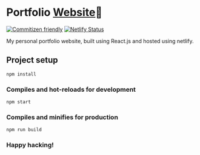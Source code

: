 # Portfolio [Website](https://sm-adil.netlify.com/)🚀

[![Commitizen friendly](https://img.shields.io/badge/commitizen-friendly-brightgreen.svg)](http://commitizen.github.io/cz-cli/) [![Netlify Status](https://api.netlify.com/api/v1/badges/80ec2387-7e3b-436e-98e9-e44b96b84c97/deploy-status)](https://app.netlify.com/sites/mohammed-adil/deploys)


My personal portfolio website, built using React.js and hosted using netlify.

## Project setup
```
npm install
```

### Compiles and hot-reloads for development
```
npm start
```

### Compiles and minifies for production
```
npm run build
```

### Happy hacking!
